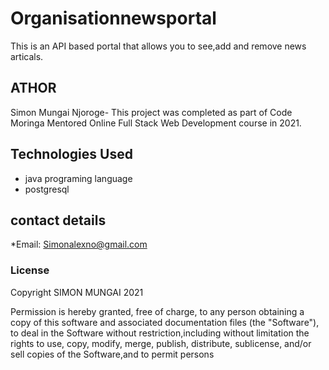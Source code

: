 # Organisationnewsportal
This is an API based portal that allows you to see,add and remove news articals.


## ATHOR
Simon Mungai Njoroge- This project was completed as part of Code Moringa Mentored Online Full Stack Web Development course in 2021.

## Technologies Used
* java programing language
* postgresql

## contact details
*Email: Simonalexno@gmail.com

### License
Copyright SIMON MUNGAI 2021

Permission is hereby granted, free of charge, to any person obtaining a copy
of this software and associated documentation files (the "Software"), to deal
in the Software without restriction,including without limitation the rights
to use, copy, modify, merge, publish, distribute, sublicense, and/or sell copies of the Software,and to permit persons



